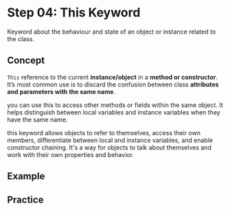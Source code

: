 # Step 04: This Keyword
Keyword about the behaviour and state of an object or instance related to the class.
## Concept
`This` reference to the current **instance/object** in a **method or constructor**. It’s most common use is to discard the confusion between class **attributes and parameters with the same name**.

you can use this to access other methods or fields within the same object. It helps distinguish between local variables and instance variables when they have the same name.

this keyword allows objects to refer to themselves, access their own members, differentiate between local and instance variables, and enable constructor chaining. 
It's a way for objects to talk about themselves and work with their own properties and behavior.

## Example





## Practice

